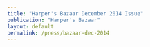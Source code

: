 ```yaml
---
title: "Harper's Bazaar December 2014 Issue"
publication: "Harper's Bazaar"
layout: default
permalink: /press/bazaar-dec-2014
---
```

